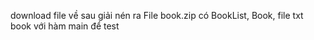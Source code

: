 download file về sau giải nén ra
File book.zip có BookList, Book, file txt book với hàm main để test
